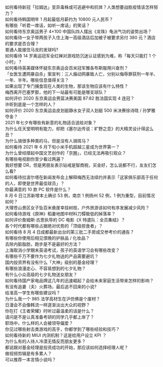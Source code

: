 如何看待新冠「拉姆达」变异毒株或可逃避中和抗体？人类想要战胜疫情该怎样努力？  
如何看待韩国明年 1 月起最低月薪约为 10800 元人民币？  
有哪些「听君一席话，如听一席话」的笑话？  
如何看待东京奥运男子 4×100 中国队四人摆出《龙珠》龟派气功的姿势出场？  
如何看待一女子带两孩子入住上海一高级酒店后加被子被要求另付 380 元？酒店的要求是否合理？  
普通人能接住马龙的发球吗?  
如何看待 14 岁奥运冠军全红婵对游戏防沉迷认证感到为难，称「每天只能打 1 个小时」？  
如何看待英美媒体怀疑东京奥运会百米冠军雅各布斯服用兴奋剂？  
「女医生遭网暴自杀」案宣判：三人煽动网暴致人亡，分别以侮辱罪获刑一年半、一年、半年。哪些信息值得关注？  
如果出现了专门捕食现在人类的生物，那该生物应该有什么特性？  
梅西离开巴塞罗那，他的下一站最有可能是哪支球队？  
如何评价 2020 东京奥运会男篮决赛美国 87:82 胜法国实现 4 连冠？  
许昕到底是一个怎样的人？  
如何评价 2020 东京奥运会皮划艇静水女子双人划艇 500 米决赛徐诗晓 / 孙梦雅夺金？  
2021 年七夕有哪些有新意的礼物适合送给对象？  
为什么任天堂明明有能力，却把《塞尔达传说：旷野之息》的大精灵设计得这么丑？  
为什么骑很多种类的马，但是没有人骑斑马？  
如何看待 2021 年 6 月下旬小米手机超越三星成为世界第一？  
为什么曾经撑起中国文艺创作的「京圈」，已经无法再吸引观众？  
有哪些电视剧你至少看过两遍？  
我好想要 DR，但是男朋友表示钻戒是智商税，买金好，怎么说都不行，友友们怎么看?  
如何看待拉波尔塔在新闻发布会上解释梅西无法续约并表示「这家俱乐部高于任何的人，即使是世界最佳球员」？  
你最满意的 10 款 PC 软件是什么？  
8 月 6 日江苏新增本土确诊 53 例，南京 1 例扬州 52 例，1 例为重型，目前情况如何？  
大理苍山景区女子坠百米悬崖幸挂树枝，户外旅游该如何有序发展减少风险？  
如何看待游戏《原神》稻妻地图中材料刀镡极低的掉落率？  
如何评价詹姆斯·古恩执导的 DC 电影《X 特遣队：全员集结》？  
各个时代都有哪些占据绝对优势的「顶级掠食者」？  
如何看待 8 月 4 日成都最新出台的第三批二手房成交参考价的通告？  
有哪些你使用后相见恨晚的护肤品 / 化妆品？  
去除内脏脂肪，跑步是不是最好的方法？  
上海取消小学期末英语考试，孩子的英语学习会有哪些改变？  
有哪些千万不要作为七夕礼物送的产品需要避坑？  
国内投资界有没有什么「大神」级别的基金经理？  
有哪些浪漫走心、不容易想到的七夕礼物？  
有什么小众高级的七夕礼物送女朋友？  
如何看待国产家电品牌这几年的迅速崛起？会给未来家庭生活带来怎样的影响？  
有没有追妻（夫）火葬场，最后追不回来的小说?  
给准高一学生有哪些建议吗？  
为什么我一个 985 法学高材生在沪仿佛是个废材？  
日漫会不会像韩流一样逐渐淡出大众的视野？  
你在打《王者荣耀》时听过最温柔的话是什么？  
请问是不是认真准备考研的同学几乎都上岸了？  
职场中，什么样的人会被领导偏爱？  
你见过哪些射击类游戏的高手，你都学到了哪些经验和技巧？  
如何看待新的 MIUI 内测机制？这是给用户设立 KPI ？  
为什么有的人待人冷漠无情反而朋友更多？  
都说跟对基金经理是投资成功的开始，那应该如何选择经理人呢？  
做视频剪辑是有多累人？  
可以推荐一本言情小说吗？  
